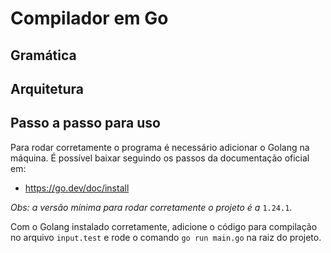 # Compilador em Go

## Gramática

## Arquitetura

## Passo a passo para uso

Para rodar corretamente o programa é necessário adicionar o Golang na máquina. É possível baixar seguindo os passos da documentação oficial em:
- https://go.dev/doc/install

*Obs: a versão mínima para rodar corretamente o projeto é a* `1.24.1`.

Com o Golang instalado corretamente, adicione o código para compilação no arquivo `input.test` e rode o comando `go run main.go` na raiz do projeto.

